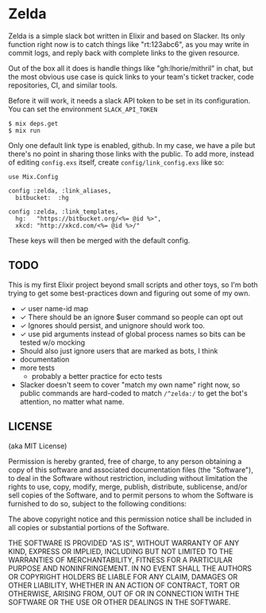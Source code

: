 Zelda
=====

Zelda is a simple slack bot written in Elixir and based on Slacker.  Its
only function right now is to catch things like "rt:123abc6", as you may
write in commit logs, and reply back with complete links to the given
resource.

Out of the box all it does is handle things like "gh:lhorie/mithril" in chat,
but the most obvious use case is quick links to your team's ticket tracker,
code repositories, CI, and similar tools.

Before it will work, it needs a slack API token to be set in its configuration.
You can set the environment `SLACK_API_TOKEN`

    $ mix deps.get
    $ mix run

Only one default link type is enabled, github.  In my case, we have a pile but
there's no point in sharing those links with the public.  To add more, instead
of editing `config.exs` itself, create `config/link_config.exs` like so:

    use Mix.Config

    config :zelda, :link_aliases,
      bitbucket:  :hg

    config :zelda, :link_templates,
      hg:   "https://bitbucket.org/<%= @id %>",
      xkcd: "http://xkcd.com/<%= @id %>/"

These keys will then be merged with the default config.

TODO
----

This is my first Elixir project beyond small scripts and other toys, so I'm
both trying to get some best-practices down and figuring out some of my own.

- ✓ user name-id map
- ✓ There should be an ignore $user command so people can opt out
- ✓ Ignores should persist, and unignore should work too.
- ✓ use pid arguments instead of global process names so bits can be tested w/o mocking
- Should also just ignore users that are marked as bots, I think
- documentation
- more tests
  - probably a better practice for ecto tests
- Slacker doesn't seem to cover "match my own name" right now, so public commands
  are hard-coded to match `/^zelda:/` to get the bot's attention, no matter what name.


LICENSE
-------

(aka MIT License)

Permission is hereby granted, free of charge, to any person obtaining a copy of
this software and associated documentation files (the "Software"), to deal in
the Software without restriction, including without limitation the rights to
use, copy, modify, merge, publish, distribute, sublicense, and/or sell copies
of the Software, and to permit persons to whom the Software is furnished to do
so, subject to the following conditions:

The above copyright notice and this permission notice shall be included in all
copies or substantial portions of the Software.

THE SOFTWARE IS PROVIDED "AS IS", WITHOUT WARRANTY OF ANY KIND, EXPRESS OR
IMPLIED, INCLUDING BUT NOT LIMITED TO THE WARRANTIES OF MERCHANTABILITY,
FITNESS FOR A PARTICULAR PURPOSE AND NONINFRINGEMENT. IN NO EVENT SHALL THE
AUTHORS OR COPYRIGHT HOLDERS BE LIABLE FOR ANY CLAIM, DAMAGES OR OTHER
LIABILITY, WHETHER IN AN ACTION OF CONTRACT, TORT OR OTHERWISE, ARISING FROM,
OUT OF OR IN CONNECTION WITH THE SOFTWARE OR THE USE OR OTHER DEALINGS IN THE
SOFTWARE.

